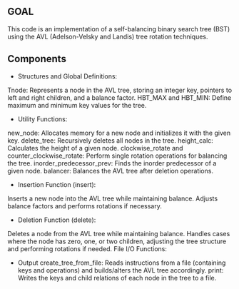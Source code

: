 ## GOAL
This code is an implementation of a self-balancing binary search tree (BST) using the AVL (Adelson-Velsky and Landis) tree rotation techniques.

## Components

- Structures and Global Definitions:

Tnode: Represents a node in the AVL tree, storing an integer key, pointers to left and right children, and a balance factor.
HBT_MAX and HBT_MIN: Define maximum and minimum key values for the tree.

- Utility Functions:

new_node: Allocates memory for a new node and initializes it with the given key.
delete_tree: Recursively deletes all nodes in the tree.
height_calc: Calculates the height of a given node.
clockwise_rotate and counter_clockwise_rotate: Perform single rotation operations for balancing the tree.
inorder_predecessor_prev: Finds the inorder predecessor of a given node.
balancer: Balances the AVL tree after deletion operations.

- Insertion Function (insert):

Inserts a new node into the AVL tree while maintaining balance.
Adjusts balance factors and performs rotations if necessary.

- Deletion Function (delete):

Deletes a node from the AVL tree while maintaining balance.
Handles cases where the node has zero, one, or two children, adjusting the tree structure and performing rotations if needed.
File I/O Functions:

- Output
create_tree_from_file: Reads instructions from a file (containing keys and operations) and builds/alters the AVL tree accordingly.
print: Writes the keys and child relations of each node in the tree to a file.
